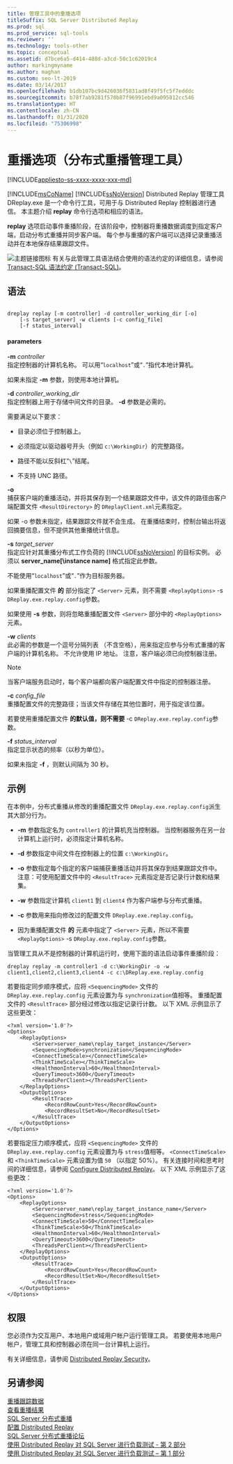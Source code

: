 ```yaml
---
title: 管理工具中的重播选项
titleSuffix: SQL Server Distributed Replay
ms.prod: sql
ms.prod_service: sql-tools
ms.reviewer: ''
ms.technology: tools-other
ms.topic: conceptual
ms.assetid: d7bce6a5-d414-488d-a3cd-50c1c62019c4
author: markingmyname
ms.author: maghan
ms.custom: seo-lt-2019
ms.date: 03/14/2017
ms.openlocfilehash: b1db107bc9d426036f5831ad8f49f5fc5f7edddc
ms.sourcegitcommit: b78f7ab9281f570b87f96991ebd9a095812cc546
ms.translationtype: HT
ms.contentlocale: zh-CN
ms.lasthandoff: 01/31/2020
ms.locfileid: "75306998"
---
```

# <a name="replay-option-distributed-replay-administration-tool"></a>重播选项（分布式重播管理工具）

[!INCLUDE[appliesto-ss-xxxx-xxxx-xxx-md](../../includes/appliesto-ss-xxxx-xxxx-xxx-md.md)]

[!INCLUDE[msCoName](../../includes/msconame-md.md)] [!INCLUDE[ssNoVersion](../../includes/ssnoversion-md.md)] Distributed Replay 管理工具 DReplay.exe 是一个命令行工具，可用于与 Distributed Replay 控制器进行通信。 本主题介绍 **replay** 命令行选项和相应的语法。  
  
 **replay** 选项启动事件重播阶段，在该阶段中，控制器将重播数据调度到指定客户端，启动分布式重播并同步客户端。 每个参与重播的客户端可以选择记录重播活动并在本地保存结果跟踪文件。  
  
 ![主题链接图标](../../database-engine/configure-windows/media/topic-link.gif "“主题链接”图标") 有关与此管理工具语法结合使用的语法约定的详细信息，请参阅 [Transact-SQL 语法约定 (Transact-SQL)](../../t-sql/language-elements/transact-sql-syntax-conventions-transact-sql.md)。  
  
## <a name="syntax"></a>语法  
  
```  
  
dreplay replay [-m controller] -d controller_working_dir [-o]  
    [-s target_server] -w clients [-c config_file]  
    [-f status_interval]  
```  
  
#### <a name="parameters"></a>parameters  
 **-m** _controller_  
 指定控制器的计算机名称。 可以用“`localhost`”或“`.`”指代本地计算机。  
  
 如果未指定 **-m** 参数，则使用本地计算机。  
  
 **-d** _controller_working_dir_  
 指定控制器上用于存储中间文件的目录。 **-d** 参数是必需的。  
  
 需要满足以下要求：  
  
-   目录必须位于控制器上。  
  
-   必须指定以驱动器号开头（例如 `c:\WorkingDir`）的完整路径。  
  
-   路径不能以反斜杠“`\`”结尾。  
  
-   不支持 UNC 路径。  
  
 **-o**  
 捕获客户端的重播活动，并将其保存到一个结果跟踪文件中，该文件的路径由客户端配置文件 `<ResultDirectory>` 的 `DReplayClient.xml`元素指定。  
  
 如果 -o 参数未指定，结果跟踪文件就不会生成。 在重播结束时，控制台输出将返回摘要信息，但不提供其他重播统计信息。  
  
 **-s** _target_server_  
 指定应针对其重播分布式工作负荷的 [!INCLUDE[ssNoVersion](../../includes/ssnoversion-md.md)] 的目标实例。 必须以 **server_name[\instance name]** 格式指定此参数。  
  
 不能使用“`localhost`”或“`.`”作为目标服务器。  
  
 如果重播配置文件 **的** 部分指定了 `<Server>` 元素，则不需要 `<ReplayOptions>` -s `DReplay.exe.replay.config`参数。  
  
 如果使用 **-s** 参数，则将忽略重播配置文件 `<Server>` 部分中的 `<ReplayOptions>` 元素。  
  
 **-w** _clients_  
 此必需的参数是一个逗号分隔列表 （不含空格），用来指定应参与分布式重播的客户端的计算机名称。 不允许使用 IP 地址。 注意，客户端必须已向控制器注册。  
  
> [!NOTE]  
>  当客户端服务启动时，每个客户端都向客户端配置文件中指定的控制器注册。  
  
 **-c** _config_file_  
 重播配置文件的完整路径；当该文件存储在其他位置时，用于指定该位置。  
  
 若要使用重播配置文件 **的默认值，则不需要** -c `DReplay.exe.replay.config`参数。  
  
 **-f** _status_interval_  
 指定显示状态的频率（以秒为单位）。  
  
 如果未指定 **-f** ，则默认间隔为 30 秒。  
  
## <a name="examples"></a>示例  
 在本例中，分布式重播从修改的重播配置文件 `DReplay.exe.replay.config`派生其大部分行为。  
  
-   **-m** 参数指定名为 `controller1` 的计算机充当控制器。 当控制器服务在另一台计算机上运行时，必须指定计算机名称。  
  
-   **-d** 参数指定中间文件在控制器上的位置 `c:\WorkingDir`。  
  
-   **-o** 参数指定每个指定的客户端捕获重播活动并将其保存到结果跟踪文件中。 注意：可使用配置文件中的 `<ResultTrace>` 元素指定是否记录行计数和结果集。  
  
-   **-w** 参数指定计算机 `client1` 到 `client4` 作为客户端参与分布式重播。  
  
-   **-c** 参数用来指向修改过的配置文件 `DReplay.exe.replay.config`。  
  
-   因为重播配置文件 **的** 元素中指定了 `<Server>` 元素，所以不需要 `<ReplayOptions>` -s `DReplay.exe.replay.config`参数。  
  
 当管理工具从不是控制器的计算机运行时，使用下面的语法启动事件重播阶段：  
  
```  
dreplay replay -m controller1 -d c:\WorkingDir -o -w client1,client2,client3,client4 -c c:\DReplay.exe.replay.config  
```  
  
 若要指定同步顺序模式，应将 `<SequencingMode>` 文件的 `DReplay.exe.replay.config` 元素设置为与 `synchronization`值相等。 重播配置文件的 `<ResultTrace>` 部分经过修改以指定记录行计数。 以下 XML 示例显示了这些更改：  
  
```  
<?xml version='1.0'?>  
<Options>  
    <ReplayOptions>  
        <Server>server_name\replay_target_instance</Server>  
        <SequencingMode>synchronization</SequencingMode>  
        <ConnectTimeScale></ConnectTimeScale>  
        <ThinkTimeScale></ThinkTimeScale>  
        <HealthmonInterval>60</HealthmonInterval>  
        <QueryTimeout>3600</QueryTimeout>  
        <ThreadsPerClient></ThreadsPerClient>  
    </ReplayOptions>  
    <OutputOptions>  
        <ResultTrace>  
            <RecordRowCount>Yes</RecordRowCount>  
            <RecordResultSet>No</RecordResultSet>  
        </ResultTrace>  
    </OutputOptions>  
</Options>  
```  
  
 若要指定压力顺序模式，应将 `<SequencingMode>` 文件的 `DReplay.exe.replay.config` 元素设置为与 `stress`值相等。 `<ConnectTimeScale>` 和 `<ThinkTimeScale>` 元素设置为值 `50` （以指定 50%）。 有关连接时间和思考时间的详细信息，请参阅 [Configure Distributed Replay](../../tools/distributed-replay/configure-distributed-replay.md)。 以下 XML 示例显示了这些更改：  
  
```  
<?xml version='1.0'?>  
<Options>  
    <ReplayOptions>  
        <Server>server_name\replay_target_instance_name</Server>  
        <SequencingMode>stress</SequencingMode>  
        <ConnectTimeScale>50</ConnectTimeScale>  
        <ThinkTimeScale>50</ThinkTimeScale>  
        <HealthmonInterval>60</HealthmonInterval>  
        <QueryTimeout>3600</QueryTimeout>  
        <ThreadsPerClient></ThreadsPerClient>  
    </ReplayOptions>  
    <OutputOptions>  
        <ResultTrace>  
            <RecordRowCount>Yes</RecordRowCount>  
            <RecordResultSet>No</RecordResultSet>  
        </ResultTrace>  
    </OutputOptions>  
</Options>  
```  
  
## <a name="permissions"></a>权限  
 您必须作为交互用户、本地用户或域用户帐户运行管理工具。 若要使用本地用户帐户，管理工具和控制器必须在同一台计算机上运行。  
  
 有关详细信息，请参阅 [Distributed Replay Security](../../tools/distributed-replay/distributed-replay-security.md)。  
  
## <a name="see-also"></a>另请参阅  
 [重播跟踪数据](../../tools/distributed-replay/replay-trace-data.md)   
 [查看重播结果](../../tools/distributed-replay/review-the-replay-results.md)   
 [SQL Server 分布式重播](../../tools/distributed-replay/sql-server-distributed-replay.md)   
 [配置 Distributed Replay](../../tools/distributed-replay/configure-distributed-replay.md)   
 [SQL Server 分布式重播论坛](https://social.technet.microsoft.com/Forums/sl/sqldru/)   
 [使用 Distributed Replay 对 SQL Server 进行负载测试 - 第 2 部分](https://blogs.msdn.com/b/mspfe/archive/2012/11/14/using-distributed-replay-to-load-test-your-sql-server-part-2.aspx)   
 [使用 Distributed Replay 对 SQL Server 进行负载测试 – 第 1 部分](https://blogs.msdn.com/b/mspfe/archive/2012/11/08/using-distributed-replay-to-load-test-your-sql-server-part-1.aspx)  
  
  
